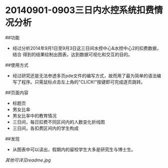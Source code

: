 # 20140901-0903三日内水控系统扣费情况分析##功能* 经过分析2014年9月1日至9月3日这三日间水控中心&水控中心2的扣费数据，结合 得到的结果绘制出图表，达到数据可视化和交互的目的。##使用方式* 经过研究还是无法参透多页pde文件的编写方式，故而用了最为简单的语法编写了程序。只需鼠标点击左上角的"CLICK!"按键即可完成逐页跳转。##页面内容* 标题页* 男女比率* 男女比率中的教育情况* 三日间，每日扣费不同区间内的人数变化折线图* 三日间，各扣费区间内的学生构成##发现* 从图表中可以读出，假期内的留校学生大多是研究生与博士生。*其他可详见readme.jpg*